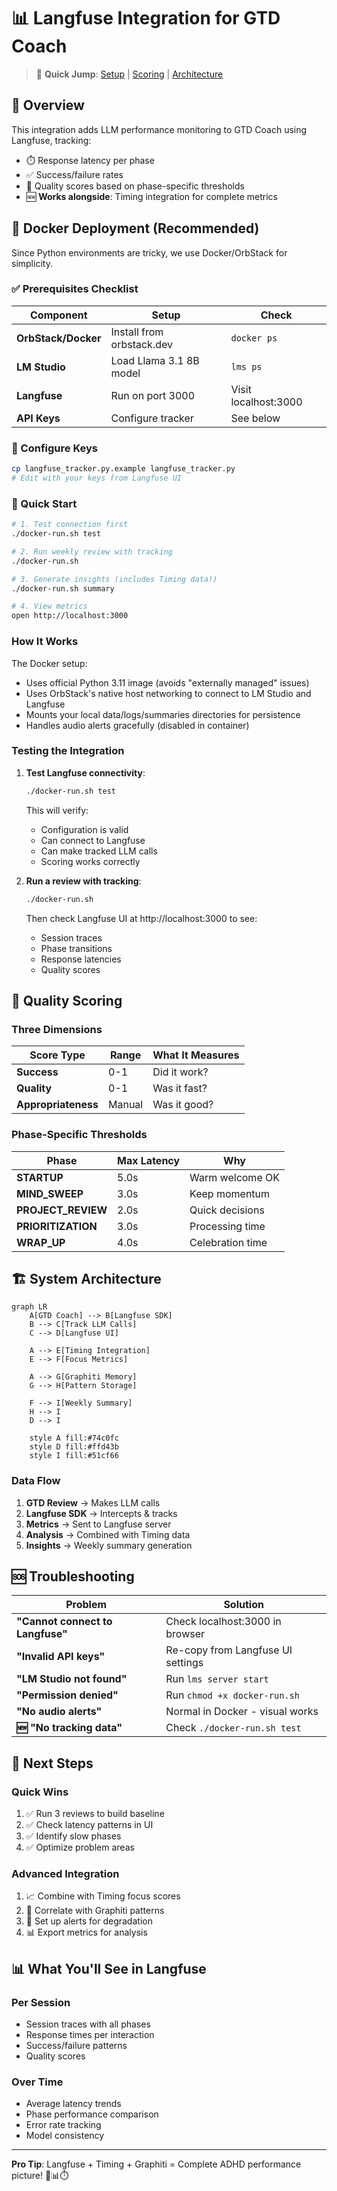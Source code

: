 # 📊 Langfuse Integration for GTD Coach

> 🎯 **Quick Jump**: [Setup](#-quick-start) | [Scoring](#-quality-scoring) | [Architecture](#-system-architecture)

## 🌟 Overview

This integration adds LLM performance monitoring to GTD Coach using Langfuse, tracking:
- ⏱️ Response latency per phase
- ✅ Success/failure rates  
- 💯 Quality scores based on phase-specific thresholds
- 🆕 **Works alongside**: Timing integration for complete metrics

## 🐳 Docker Deployment (Recommended)

Since Python environments are tricky, we use Docker/OrbStack for simplicity.

### ✅ Prerequisites Checklist

| Component | Setup | Check |
|-----------|-------|-------|
| **OrbStack/Docker** | Install from orbstack.dev | `docker ps` |
| **LM Studio** | Load Llama 3.1 8B model | `lms ps` |
| **Langfuse** | Run on port 3000 | Visit localhost:3000 |
| **API Keys** | Configure tracker | See below |

### 🔐 Configure Keys
```bash
cp langfuse_tracker.py.example langfuse_tracker.py
# Edit with your keys from Langfuse UI
```

### 🚀 Quick Start

```bash
# 1. Test connection first
./docker-run.sh test

# 2. Run weekly review with tracking
./docker-run.sh

# 3. Generate insights (includes Timing data!)
./docker-run.sh summary

# 4. View metrics
open http://localhost:3000
```

### How It Works

The Docker setup:
- Uses official Python 3.11 image (avoids "externally managed" issues)
- Uses OrbStack's native host networking to connect to LM Studio and Langfuse
- Mounts your local data/logs/summaries directories for persistence
- Handles audio alerts gracefully (disabled in container)

### Testing the Integration

1. **Test Langfuse connectivity**:
   ```bash
   ./docker-run.sh test
   ```
   
   This will verify:
   - Configuration is valid
   - Can connect to Langfuse
   - Can make tracked LLM calls
   - Scoring works correctly

2. **Run a review with tracking**:
   ```bash
   ./docker-run.sh
   ```
   
   Then check Langfuse UI at http://localhost:3000 to see:
   - Session traces
   - Phase transitions
   - Response latencies
   - Quality scores

## 💯 Quality Scoring

### Three Dimensions

| Score Type | Range | What It Measures |
|------------|-------|------------------|
| **Success** | 0-1 | Did it work? |
| **Quality** | 0-1 | Was it fast? |
| **Appropriateness** | Manual | Was it good? |

### Phase-Specific Thresholds

| Phase | Max Latency | Why |
|-------|-------------|-----|
| **STARTUP** | 5.0s | Warm welcome OK |
| **MIND_SWEEP** | 3.0s | Keep momentum |
| **PROJECT_REVIEW** | 2.0s | Quick decisions |
| **PRIORITIZATION** | 3.0s | Processing time |
| **WRAP_UP** | 4.0s | Celebration time |

## 🏗️ System Architecture

```mermaid
graph LR
    A[GTD Coach] --> B[Langfuse SDK]
    B --> C[Track LLM Calls]
    C --> D[Langfuse UI]
    
    A --> E[Timing Integration]
    E --> F[Focus Metrics]
    
    A --> G[Graphiti Memory]
    G --> H[Pattern Storage]
    
    F --> I[Weekly Summary]
    H --> I
    D --> I
    
    style A fill:#74c0fc
    style D fill:#ffd43b
    style I fill:#51cf66
```

### Data Flow
1. **GTD Review** → Makes LLM calls
2. **Langfuse SDK** → Intercepts & tracks
3. **Metrics** → Sent to Langfuse server
4. **Analysis** → Combined with Timing data
5. **Insights** → Weekly summary generation

## 🆘 Troubleshooting

| Problem | Solution |
|---------|----------|
| **"Cannot connect to Langfuse"** | Check localhost:3000 in browser |
| **"Invalid API keys"** | Re-copy from Langfuse UI settings |
| **"LM Studio not found"** | Run `lms server start` |
| **"Permission denied"** | Run `chmod +x docker-run.sh` |
| **"No audio alerts"** | Normal in Docker - visual works |
| **🆕 "No tracking data"** | Check `./docker-run.sh test` |

## 🎯 Next Steps

### Quick Wins
1. ✅ Run 3 reviews to build baseline
2. ✅ Check latency patterns in UI
3. ✅ Identify slow phases
4. ✅ Optimize problem areas

### Advanced Integration
1. 📈 Combine with Timing focus scores
2. 🧠 Correlate with Graphiti patterns
3. 🚨 Set up alerts for degradation
4. 📊 Export metrics for analysis

## 📊 What You'll See in Langfuse

### Per Session
- Session traces with all phases
- Response times per interaction
- Success/failure patterns
- Quality scores

### Over Time
- Average latency trends
- Phase performance comparison
- Error rate tracking
- Model consistency

---

**Pro Tip**: Langfuse + Timing + Graphiti = Complete ADHD performance picture! 🧠📊⏱️